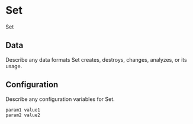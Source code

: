 # Set

Set

## Data

Describe any data formats Set creates, destroys, changes, analyzes, or its usage.




## Configuration

Describe any configuration variables for Set.

```
param1 value1
param2 value2
```
